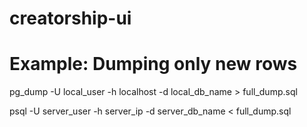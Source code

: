 # creatorship-ui

# Example: Dumping only new rows

pg_dump -U local_user -h localhost -d local_db_name > full_dump.sql

psql -U server_user -h server_ip -d server_db_name < full_dump.sql
